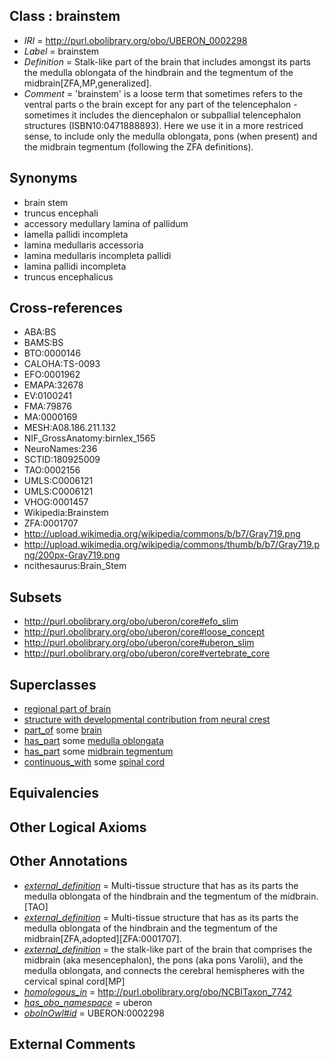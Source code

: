 
## Class : brainstem

 * *IRI* = http://purl.obolibrary.org/obo/UBERON_0002298
 * *Label* = brainstem
 * *Definition* = Stalk-like part of the brain that includes amongst its parts the medulla oblongata of the hindbrain and the tegmentum of the midbrain[ZFA,MP,generalized].
 * *Comment* = 'brainstem' is a loose term that sometimes refers to the ventral parts o the brain except for any part of the telencephalon - sometimes it includes the diencephalon or subpallial telencephalon structures (ISBN10:0471888893). Here we use it in a more restriced sense, to include only the medulla oblongata, pons (when present) and the midbrain tegmentum (following the ZFA definitions).

## Synonyms

 * brain stem
 * truncus encephali
 * accessory medullary lamina of pallidum
 * lamella pallidi incompleta
 * lamina medullaris accessoria
 * lamina medullaris incompleta pallidi
 * lamina pallidi incompleta
 * truncus encephalicus

## Cross-references

 * ABA:BS
 * BAMS:BS
 * BTO:0000146
 * CALOHA:TS-0093
 * EFO:0001962
 * EMAPA:32678
 * EV:0100241
 * FMA:79876
 * MA:0000169
 * MESH:A08.186.211.132
 * NIF_GrossAnatomy:birnlex_1565
 * NeuroNames:236
 * SCTID:180925009
 * TAO:0002156
 * UMLS:C0006121
 * UMLS:C0006121
 * VHOG:0001457
 * Wikipedia:Brainstem
 * ZFA:0001707
 * http://upload.wikimedia.org/wikipedia/commons/b/b7/Gray719.png
 * http://upload.wikimedia.org/wikipedia/commons/thumb/b/b7/Gray719.png/200px-Gray719.png
 * ncithesaurus:Brain_Stem

## Subsets

 * http://purl.obolibrary.org/obo/uberon/core#efo_slim
 * http://purl.obolibrary.org/obo/uberon/core#loose_concept
 * http://purl.obolibrary.org/obo/uberon/core#uberon_slim
 * http://purl.obolibrary.org/obo/uberon/core#vertebrate_core

## Superclasses

 * [regional part of brain](../../UBERON/16/UBERON_0002616.md)
 * [structure with developmental contribution from neural crest](../../UBERON/14/UBERON_0010314.md)
 * [part_of](../../BFO/50/BFO_0000050.md) some [brain](../../UBERON/55/UBERON_0000955.md)
 * [has_part](../../BFO/51/BFO_0000051.md) some [medulla oblongata](../../UBERON/96/UBERON_0001896.md)
 * [has_part](../../BFO/51/BFO_0000051.md) some [midbrain tegmentum](../../UBERON/43/UBERON_0001943.md)
 * [continuous_with](../../FMA/72/FMA_85972.md) some [spinal cord](../../UBERON/40/UBERON_0002240.md)

## Equivalencies


## Other Logical Axioms


## Other Annotations

 * *[external_definition](../../UBPROP/01/UBPROP_0000001.md)* = Multi-tissue structure that has as its parts the medulla oblongata of the hindbrain and the tegmentum of the midbrain.[TAO]
 * *[external_definition](../../UBPROP/01/UBPROP_0000001.md)* = Multi-tissue structure that has as its parts the medulla oblongata of the hindbrain and the tegmentum of the midbrain[ZFA,adopted][ZFA:0001707].
 * *[external_definition](../../UBPROP/01/UBPROP_0000001.md)* = the stalk-like part of the brain that comprises the midbrain (aka mesencephalon), the pons (aka pons Varolii), and the medulla oblongata, and connects the cerebral hemispheres with the cervical spinal cord[MP]
 * *[homologous_in](../../core#homologous/in/core#homologous_in.md)* = http://purl.obolibrary.org/obo/NCBITaxon_7742
 * *[has_obo_namespace](../../ce/oboInOwl#hasOBONamespace.md)* = uberon
 * *[oboInOwl#id](../../id/oboInOwl#id.md)* = UBERON:0002298

## External Comments

